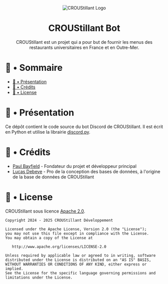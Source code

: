 <div align="center">
<img src="https://croustillant.menu/logo.png" alt="CROUStillant Logo"/>
  
# CROUStillant Bot
CROUStillant est un projet qui a pour but de fournir les menus des restaurants universitaires en France et en Outre-Mer. 

</div>
  
# 📖 • Sommaire

- [🚀 • Présentation](#--présentation)
- [📃 • Crédits](#--crédits)
- [📝 • License](#--license)

# 🚀 • Présentation

Ce dépôt contient le code source du bot Discord de CROUStillant. Il est écrit en Python et utilise la librairie [discord.py](https://github.com/Rapptz/discord.py).

# 📃 • Crédits

- [Paul Bayfield](https://github.com/PaulBayfield) - Fondateur du projet et développeur principal
- [Lucas Debeve](https://github.com/lucasDebeve) - Pro de la conception des bases de données, à l'origine de la base de données de CROUStillant

# 📝 • License

CROUStillant sous licence [Apache 2.0](LICENSE).

```
Copyright 2024 - 2025 CROUStillant Développement

Licensed under the Apache License, Version 2.0 (the "License");
you may not use this file except in compliance with the License.
You may obtain a copy of the License at

   http://www.apache.org/licenses/LICENSE-2.0

Unless required by applicable law or agreed to in writing, software
distributed under the License is distributed on an "AS IS" BASIS,
WITHOUT WARRANTIES OR CONDITIONS OF ANY KIND, either express or implied.
See the License for the specific language governing permissions and
limitations under the License.
```

